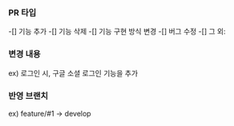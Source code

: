 ### PR 타입
-[] 기능 추가
-[] 기능 삭제
-[] 기능 구현 방식 변경
-[] 버그 수정
-[] 그 외:

### 변경 내용
ex) 로그인 시, 구글 소셜 로그인 기능을 추가

### 반영 브랜치
ex) feature/#1 -> develop
